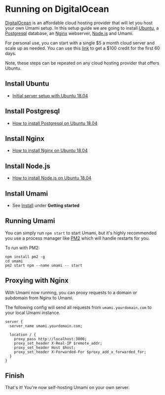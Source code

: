 # Running on DigitalOcean

[DigitalOcean](https://m.do.co/c/c9ebc1c0928d) is an affordable cloud hosting provider that will let you host
your own Umami setup. In this setup guide we are going to install
[Ubuntu](https://ubuntu.com/), a [Postgresql](https://www.postgresql.org/) database,
an [Nginx](https://www.nginx.com/) webserver, [Node.js](https://nodejs.org/) and Umami.

For personal use, you can start with a single $5 a month cloud server 
and scale up as needed. You can use this [link](https://m.do.co/c/c9ebc1c0928d)
to get a $100 credit for the first 60 days.

Note, these steps can be repeated on any cloud hosting provider that offers Ubuntu.

## Install Ubuntu

- [Initial server setup with Ubuntu 18.04](https://www.digitalocean.com/community/tutorials/initial-server-setup-with-ubuntu-18-04)

## Install Postgresql

- [How to install Postgresql on Ubuntu 18.04](https://www.digitalocean.com/community/tutorials/how-to-install-and-use-postgresql-on-ubuntu-18-04)

## Install Nginx

- [How to install Nginx on Ubuntu 18.04](https://www.digitalocean.com/community/tutorials/how-to-install-nginx-on-ubuntu-18-04)

## Install Node.js

- [How to install Node.js on Ubuntu 18.04](https://www.digitalocean.com/community/tutorials/how-to-install-node-js-on-ubuntu-18-04)

## Install Umami

- See [Install](/docs/install) under **Getting started**

## Running Umami

You can simply run `npm start` to start Umami, but it's highly recommended you use a process manager like [PM2](https://pm2.keymetrics.io/) which will handle restarts for you.

To run with PM2:

```
npm install pm2 -g
cd umami
pm2 start npm --name umami -- start 
```

## Proxying with Nginx

With Umami now running, you can proxy requests to a domain or subdomain from Nginx to Umami.

The following config will send all requests from `umami.yourdomain.com` to your local Umami instance.

```
server {
  server_name umami.yourdomain.com;

  location / {
    proxy_pass http://localhost:3000;
    proxy_set_header X-Real-IP $remote_addr;
    proxy_set_header Host $host;
    proxy_set_header X-Forwarded-For $proxy_add_x_forwarded_for;
  }
}
```

## Finish

That's it! You're now self-hosting Umami on your own server.